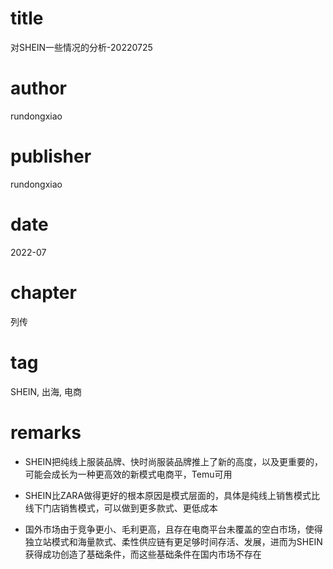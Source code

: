 # title
对SHEIN一些情况的分析-20220725

# author
rundongxiao

# publisher
rundongxiao

# date
2022-07

# chapter
列传

# tag
SHEIN, 出海, 电商

# remarks
- SHEIN把纯线上服装品牌、快时尚服装品牌推上了新的高度，以及更重要的，可能会成长为一种更高效的新模式电商平，Temu可用



- SHEIN比ZARA做得更好的根本原因是模式层面的，具体是纯线上销售模式比线下门店销售模式，可以做到更多款式、更低成本



- 国外市场由于竞争更小、毛利更高，且存在电商平台未覆盖的空白市场，使得独立站模式和海量款式、柔性供应链有更足够时间存活、发展，进而为SHEIN获得成功创造了基础条件，而这些基础条件在国内市场不存在
